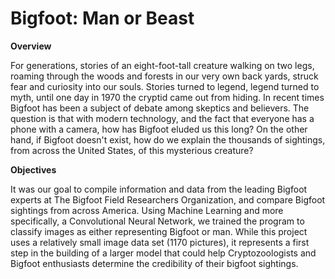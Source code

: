 # Bigfoot: Man or Beast

**Overview**

For generations, stories of an eight-foot-tall creature walking on two legs, roaming through the woods and forests in our very own back yards, struck fear and curiosity into our souls. Stories turned to legend, legend turned to myth, until one day in 1970 the cryptid came out from hiding. In recent times Bigfoot has been a subject of debate among skeptics and believers. The question is that with modern technology, and the fact that everyone has a phone with a camera, how has Bigfoot eluded us this long? On the other hand, if Bigfoot doesn't exist, how do we explain the thousands of sightings, from across the United States, of this mysterious creature?

**Objectives**

It was our goal to compile information and data from the leading Bigfoot experts at The Bigfoot Field Researchers Organization, and compare Bigfoot sightings from across America. Using Machine Learning and more specifically, a Convolutional Neural Network, we trained the program to classify images as either representing Bigfoot or man. While this project uses a relatively small image data set (1170 pictures), it represents a first step in the building of a larger model that could help Cryptozoologists and Bigfoot enthusiasts determine the credibility of their bigfoot sightings.

